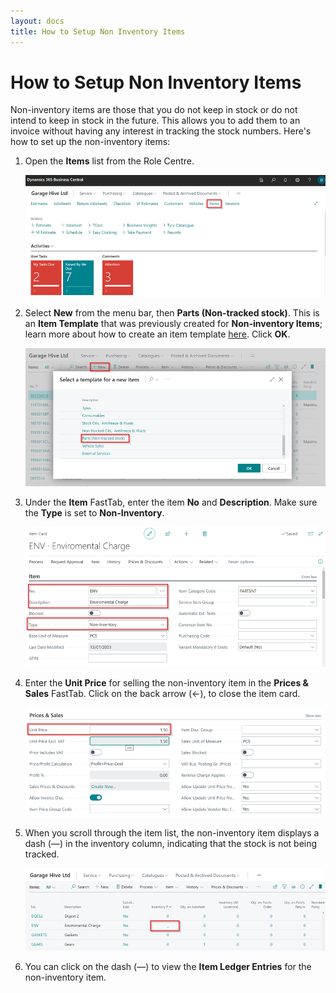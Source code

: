 ```yaml
---
layout: docs
title: How to Setup Non Inventory Items  
---
```


# How to Setup Non Inventory Items
Non-inventory items are those that you do not keep in stock or do not intend to keep in stock in the future. This allows you to add them to an invoice without having any interest in tracking the stock numbers. Here's how to set up the non-inventory items:
1. Open the **Items** list from the Role Centre.

   ![](media/garagehive-non-inventory-items1.png)

2. Select **New** from the menu bar, then **Parts (Non-tracked stock)**. This is an **Item Template** that was previously created for **Non-inventory Items**; learn more about how to create an item template [here](create-item-templates.html). Click **OK**.

   ![](media/garagehive-non-inventory-items2.png)

3. Under the **Item** FastTab, enter the item **No** and **Description**. Make sure the **Type** is set to **Non-Inventory**.

   ![](media/garagehive-non-inventory-items3.png)

4. Enter the **Unit Price** for selling the non-inventory item in the **Prices & Sales** FastTab. Click on the back arrow (←), to close the item card.

   ![](media/garagehive-non-inventory-items4.png)

5. When you scroll through the item list, the non-inventory item displays a dash (—) in the inventory column, indicating that the stock is not being tracked.

   ![](media/garagehive-non-inventory-items5.png)

6. You can click on the dash (—) to view the **Item Ledger Entries** for the non-inventory item. 

